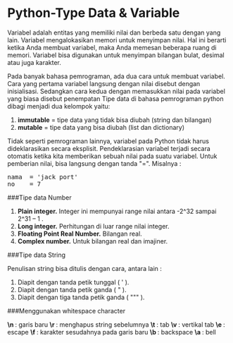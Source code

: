 # Python-Type Data & Variable
Variabel adalah entitas yang memiliki nilai dan berbeda satu dengan yang lain. Variabel mengalokasikan memori untuk menyimpan nilai. Hal ini berarti ketika Anda membuat variabel, maka
Anda memesan beberapa ruang di memori. Variabel bisa digunakan untuk menyimpan bilangan bulat,  desimal atau juga karakter.

Pada banyak bahasa pemrograman, ada dua cara untuk membuat variabel. Cara yang pertama variabel langsung dengan nilai disebut dengan inisialisasi. Sedangkan cara kedua dengan memasukkan nilai
pada variabel yang biasa disebut penempatan
Tipe data di bahasa pemrograman python dibagi menjadi dua kelompok yaitu:


1. <b>immutable</b> = tipe data yang tidak bisa diubah (string dan bilangan)
2. <b>mutable</b> = tipe data yang bisa diubah (list dan dictionary)

Tidak seperti pemrograman lainnya, variabel pada Python tidak harus dideklarasikan secara eksplisit.
Pendeklarasian variabel terjadi secara otomatis ketika kita memberikan sebuah nilai pada suatu
variabel. Untuk pemberian nilai, bisa langsung dengan tanda "=". Misalnya :

<pre>nama  = 'jack port'
no    = 7
</pre>

###Tipe data Number

1. <b>Plain integer.</b> Integer ini mempunyai range nilai antara -2^32 sampai 2^31 – 1 .
2. <b>Long integer.</b> Perhitungan di luar range nilai integer.
3. <b>Floating Point Real Number.</b> Bilangan real.
4. <b>Complex number.</b> Untuk bilangan real dan imajiner.

###Tipe data String

Penulisan string bisa ditulis dengan cara, antara lain :

1. Diapit dengan tanda petik tunggal ( ' ).
2. Diapit dengan tanda petik ganda ( " ).
3. Diapit dengan tiga tanda petik ganda ( """ ).

###Menggunakan whitespace character

<b>\n  </b>: garis baru
<b>\r  </b>: menghapus string sebelumnya
<b>\t  </b>: tab
<b>\v  </b>: vertikal tab
<b>\e  </b>: escape
<b>\f  </b>: karakter sesudahnya pada garis baru
<b>\b  </b>: backspace
<b>\a  </b>: bell








